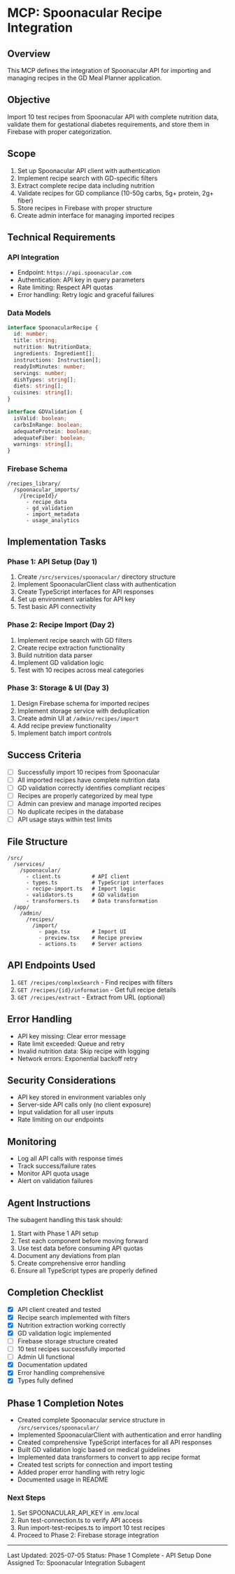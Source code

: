 # MCP: Spoonacular Recipe Integration

## Overview

This MCP defines the integration of Spoonacular API for importing and managing recipes in the GD Meal Planner application.

## Objective

Import 10 test recipes from Spoonacular API with complete nutrition data, validate them for gestational diabetes requirements, and store them in Firebase with proper categorization.

## Scope

1. Set up Spoonacular API client with authentication
2. Implement recipe search with GD-specific filters
3. Extract complete recipe data including nutrition
4. Validate recipes for GD compliance (10-50g carbs, 5g+ protein, 2g+ fiber)
5. Store recipes in Firebase with proper structure
6. Create admin interface for managing imported recipes

## Technical Requirements

### API Integration

- Endpoint: `https://api.spoonacular.com`
- Authentication: API key in query parameters
- Rate limiting: Respect API quotas
- Error handling: Retry logic and graceful failures

### Data Models

```typescript
interface SpoonacularRecipe {
  id: number;
  title: string;
  nutrition: NutritionData;
  ingredients: Ingredient[];
  instructions: Instruction[];
  readyInMinutes: number;
  servings: number;
  dishTypes: string[];
  diets: string[];
  cuisines: string[];
}

interface GDValidation {
  isValid: boolean;
  carbsInRange: boolean;
  adequateProtein: boolean;
  adequateFiber: boolean;
  warnings: string[];
}
```

### Firebase Schema

```
/recipes_library/
  /spoonacular_imports/
    /{recipeId}/
      - recipe_data
      - gd_validation
      - import_metadata
      - usage_analytics
```

## Implementation Tasks

### Phase 1: API Setup (Day 1)

1. Create `/src/services/spoonacular/` directory structure
2. Implement SpoonacularClient class with authentication
3. Create TypeScript interfaces for API responses
4. Set up environment variables for API key
5. Test basic API connectivity

### Phase 2: Recipe Import (Day 2)

1. Implement recipe search with GD filters
2. Create recipe extraction functionality
3. Build nutrition data parser
4. Implement GD validation logic
5. Test with 10 recipes across meal categories

### Phase 3: Storage & UI (Day 3)

1. Design Firebase schema for imported recipes
2. Implement storage service with deduplication
3. Create admin UI at `/admin/recipes/import`
4. Add recipe preview functionality
5. Implement batch import controls

## Success Criteria

- [ ] Successfully import 10 recipes from Spoonacular
- [ ] All imported recipes have complete nutrition data
- [ ] GD validation correctly identifies compliant recipes
- [ ] Recipes are properly categorized by meal type
- [ ] Admin can preview and manage imported recipes
- [ ] No duplicate recipes in the database
- [ ] API usage stays within test limits

## File Structure

```
/src/
  /services/
    /spoonacular/
      - client.ts          # API client
      - types.ts           # TypeScript interfaces
      - recipe-import.ts   # Import logic
      - validators.ts      # GD validation
      - transformers.ts    # Data transformation
  /app/
    /admin/
      /recipes/
        /import/
          - page.tsx       # Import UI
          - preview.tsx    # Recipe preview
          - actions.ts     # Server actions
```

## API Endpoints Used

1. `GET /recipes/complexSearch` - Find recipes with filters
2. `GET /recipes/{id}/information` - Get full recipe details
3. `GET /recipes/extract` - Extract from URL (optional)

## Error Handling

- API key missing: Clear error message
- Rate limit exceeded: Queue and retry
- Invalid nutrition data: Skip recipe with logging
- Network errors: Exponential backoff retry

## Security Considerations

- API key stored in environment variables only
- Server-side API calls only (no client exposure)
- Input validation for all user inputs
- Rate limiting on our endpoints

## Monitoring

- Log all API calls with response times
- Track success/failure rates
- Monitor API quota usage
- Alert on validation failures

## Agent Instructions

The subagent handling this task should:

1. Start with Phase 1 API setup
2. Test each component before moving forward
3. Use test data before consuming API quotas
4. Document any deviations from plan
5. Create comprehensive error handling
6. Ensure all TypeScript types are properly defined

## Completion Checklist

- [x] API client created and tested
- [x] Recipe search implemented with filters
- [x] Nutrition extraction working correctly
- [x] GD validation logic implemented
- [ ] Firebase storage structure created
- [ ] 10 test recipes successfully imported
- [ ] Admin UI functional
- [x] Documentation updated
- [x] Error handling comprehensive
- [x] Types fully defined

## Phase 1 Completion Notes

- Created complete Spoonacular service structure in `/src/services/spoonacular/`
- Implemented SpoonacularClient with authentication and error handling
- Created comprehensive TypeScript interfaces for all API responses
- Built GD validation logic based on medical guidelines
- Implemented data transformers to convert to app recipe format
- Created test scripts for connection and import testing
- Added proper error handling with retry logic
- Documented usage in README

### Next Steps

1. Set SPOONACULAR_API_KEY in .env.local
2. Run test-connection.ts to verify API access
3. Run import-test-recipes.ts to import 10 test recipes
4. Proceed to Phase 2: Firebase storage integration

---

Last Updated: 2025-07-05
Status: Phase 1 Complete - API Setup Done
Assigned To: Spoonacular Integration Subagent
